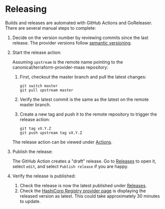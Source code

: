 # Releasing

Builds and releases are automated with GitHub Actions and GoReleaser. There are several manual steps to complete:

1. Decide on the version number by reviewing commits since the last release. The provider versions follow [semantic versioning](https://semver.org/).

1. Start the release action:

   Assuming `upstream` is the remote name pointing to the canonical/terraform-provider-maas repository:
   1. First, checkout the master branch and pull the latest changes:

      ```shell
      git switch master
      git pull upstream master
      ```
   1. Verify the latest commit is the same as the latest on the remote master branch.

   1. Create a new tag and push it to the remote repository to trigger the release action:

      ```shell
      git tag vX.Y.Z
      git push upstream tag vX.Y.Z
      ```
   The release action can be viewed under [Actions](https://github.com/canonical/terraform-provider-maas/actions).

1. Publish the release:

   The GitHub Action creates a "draft" release. Go to [Releases](https://github.com/canonical/terraform-provider-maas/releases) to open it, select `edit`, and select `Publish release` if you are happy.

1. Verify the release is published:
   1. Check the release is now the latest published under [Releases](https://github.com/canonical/terraform-provider-maas/releases).
   2. Check the [HashiCorp Registry provider page](https://registry.terraform.io/providers/canonical/maas/latest) is displaying the released version as latest. This could take approximately 30 minutes to update.
